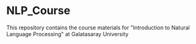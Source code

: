 # NLP_Course
This repository contains the course materials for "Introduction to Natural Language Processing" at Galatasaray University
